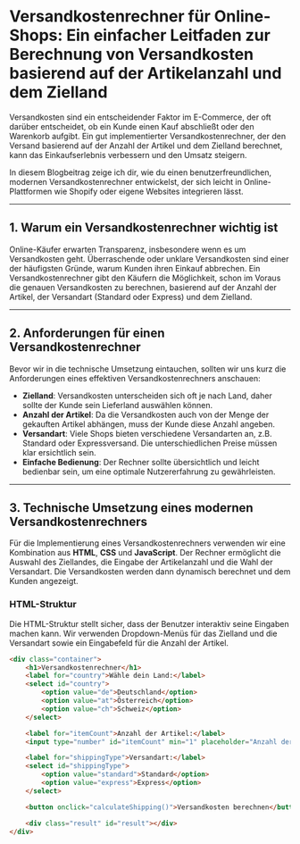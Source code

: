 # Versandkostenrechner für Online-Shops: Ein einfacher Leitfaden zur Berechnung von Versandkosten basierend auf der Artikelanzahl und dem Zielland

Versandkosten sind ein entscheidender Faktor im E-Commerce, der oft darüber entscheidet, ob ein Kunde einen Kauf abschließt oder den Warenkorb aufgibt. Ein gut implementierter Versandkostenrechner, der den Versand basierend auf der Anzahl der Artikel und dem Zielland berechnet, kann das Einkaufserlebnis verbessern und den Umsatz steigern.

In diesem Blogbeitrag zeige ich dir, wie du einen benutzerfreundlichen, modernen Versandkostenrechner entwickelst, der sich leicht in Online-Plattformen wie Shopify oder eigene Websites integrieren lässt.

---

## 1. Warum ein Versandkostenrechner wichtig ist

Online-Käufer erwarten Transparenz, insbesondere wenn es um Versandkosten geht. Überraschende oder unklare Versandkosten sind einer der häufigsten Gründe, warum Kunden ihren Einkauf abbrechen. Ein Versandkostenrechner gibt den Käufern die Möglichkeit, schon im Voraus die genauen Versandkosten zu berechnen, basierend auf der Anzahl der Artikel, der Versandart (Standard oder Express) und dem Zielland.

---

## 2. Anforderungen für einen Versandkostenrechner

Bevor wir in die technische Umsetzung eintauchen, sollten wir uns kurz die Anforderungen eines effektiven Versandkostenrechners anschauen:

- **Zielland**: Versandkosten unterscheiden sich oft je nach Land, daher sollte der Kunde sein Lieferland auswählen können.
- **Anzahl der Artikel**: Da die Versandkosten auch von der Menge der gekauften Artikel abhängen, muss der Kunde diese Anzahl angeben.
- **Versandart**: Viele Shops bieten verschiedene Versandarten an, z.B. Standard oder Expressversand. Die unterschiedlichen Preise müssen klar ersichtlich sein.
- **Einfache Bedienung**: Der Rechner sollte übersichtlich und leicht bedienbar sein, um eine optimale Nutzererfahrung zu gewährleisten.

---

## 3. Technische Umsetzung eines modernen Versandkostenrechners

Für die Implementierung eines Versandkostenrechners verwenden wir eine Kombination aus **HTML**, **CSS** und **JavaScript**. Der Rechner ermöglicht die Auswahl des Ziellandes, die Eingabe der Artikelanzahl und die Wahl der Versandart. Die Versandkosten werden dann dynamisch berechnet und dem Kunden angezeigt.

### HTML-Struktur

Die HTML-Struktur stellt sicher, dass der Benutzer interaktiv seine Eingaben machen kann. Wir verwenden Dropdown-Menüs für das Zielland und die Versandart sowie ein Eingabefeld für die Anzahl der Artikel.

```html
<div class="container">
    <h1>Versandkostenrechner</h1>
    <label for="country">Wähle dein Land:</label>
    <select id="country">
        <option value="de">Deutschland</option>
        <option value="at">Österreich</option>
        <option value="ch">Schweiz</option>
    </select>

    <label for="itemCount">Anzahl der Artikel:</label>
    <input type="number" id="itemCount" min="1" placeholder="Anzahl der Artikel eingeben">

    <label for="shippingType">Versandart:</label>
    <select id="shippingType">
        <option value="standard">Standard</option>
        <option value="express">Express</option>
    </select>

    <button onclick="calculateShipping()">Versandkosten berechnen</button>

    <div class="result" id="result"></div>
</div>
